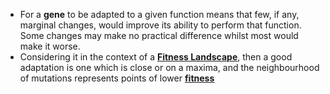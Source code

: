 - For a **gene** to be adapted to a given function means that few, if any, marginal changes, would  improve its ability to perform that function. Some changes may make no practical difference whilst most would make it worse. 
- Considering it in the context of a **[Fitness Landscape](../notes/Fitness_Landscape)**, then a good adaptation is one which is close or on a maxima, and the neighbourhood of mutations represents points of lower **[fitness](../notes/fitness)**
